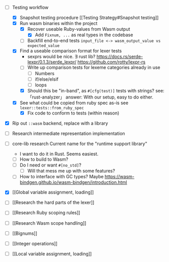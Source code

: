 - [ ]  Testing workflow
	- [x] Snapshot testing procedure
		[[Testing Strategy#Snapshot testing]]
	- [x] Run wasm binaries within the project
		- [x] Recover useable Ruby-values from Wasm output
			- [x] Add `Fixnum, ...` as real types in the codebase
		- [ ] Backfill end-to-end tests
			`input_file <-> wasm_output_value vs expected_value`
	- [x] Find a useable comparison format for lexer tests
		- sexprs would be nice. ∃ rust lib?
			https://docs.rs/serde-lexpr/0.1.3/serde_lexpr/
			https://github.com/rotty/lexpr-rs
		- [ ] Write up comparison tests for lexeme categories already in use
			- [ ] Numbers
			- [ ] if/else/elsif
			- [ ] loops
		- [x] Should this be "in-band", as `#[cfg(test)]` tests with strings?
			see: 「rust-analyzer」
			answer: With our setup, easy to do either.
	- [x] See what could be copied from ruby spec as-is
		see `lexer::tests::from_ruby_spec`
		- [x]  Fix code to conform to tests (within reason)

- [x] Rip out `::wasm` backend, replace with a library

- [ ] Research intermediate representation implementation

- [ ] core-lib research
	Current name for the "runtime support library"
	- I want to do it in Rust. Seems easiest.
	- [ ] How to build to Wasm?
	- [ ] Do I need or want `#[no_std]`?
		- [ ] Will that mess me up with some features?
	- [ ] How to interface with GC types?
		Maybe https://wasm-bindgen.github.io/wasm-bindgen/introduction.html

- [x] [[Global variable assignment, loading]]
- [ ] [[Research the hard parts of the lexer]]
- [ ] [[Research Ruby scoping rules]]
- [ ] [[Research Wasm scope handling]]
- [ ] [[Bignums]]
- [ ] [[Integer operations]]
- [ ] [[Local variable assignment, loading]]
